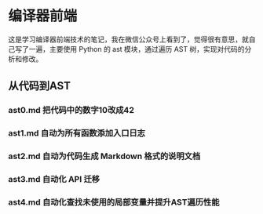 # 编译器前端

这是学习编译器前端技术的笔记，我在微信公众号上看到了，觉得很有意思，就自己写了一遍，主要使用 Python 的 ast 模块，通过遍历 AST 树，实现对代码的分析和修改。

## 从代码到AST

### ast0.md 把代码中的数字10改成42

### ast1.md 自动为所有函数添加入口日志

### ast2.md 自动为代码生成 Markdown 格式的说明文档

### ast3.md 自动化 API 迁移

### ast4.md 自动化查找未使用的局部变量并提升AST遍历性能
